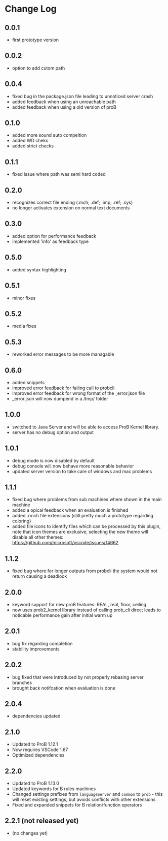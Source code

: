 # Change Log


## 0.0.1

- first prototype version


## 0.0.2

- option to add cutom path


## 0.0.4

- fixed bug in the package.json file leading to unnoticed server crash
- added feedback when using an unreachable path
- added feedback when using a old version of proB


## 0.1.0

- added more sound auto compeltion
- added WD cheks
- added strict checks


## 0.1.1

- fixed issue where path was semi hard coded



## 0.2.0

- recognizes correct file ending (.mch; .def; .imp; .ref; .sys)
- no longer activates extension on normal text documents


## 0.3.0

- added option for performance feedback
- implemented 'info' as feedback type


## 0.5.0

- added syntax highlighting

## 0.5.1

- minor fixes

## 0.5.2

- media fixes


## 0.5.3

- reworked error messages to be more managable


## 0.6.0

- added snippets
- improved error feedback for failing call to probcli
- improved error feedback for wrong format of the _error.json file
- _error.json will now dumpend in a /tmp/ folder


## 1.0.0

- switched to Java Server and will be able to access ProB Kernel library.
- server has no debug option and output



## 1.0.1

- debug mode is now disabled by default
- debug console will now behave more reasonable behavior
- updated server version to take care of windows and mac problems

## 1.1.1

- fixed bug where problems from sub machines where shown in the main machine
- added a opical feedback when an evaluation is finished
- added .rmch file extensions (still pretty much a prototype regarding coloring)
- added file icons to identify files which can be processed by this plugin, note that icon themes are exclusive, selecting the new theme will disable all other themes: https://github.com/microsoft/vscode/issues/14662

## 1.1.2

- fixed bug where for longer outputs from probcli the system would not return causing a deadlook


## 2.0.0

- keyword support for new proB features: REAL, real, floor, ceiling
- now uses prob2_kernel library instead of calling prob_cli direc; leads to noticable performance gain after initial warm up


## 2.0.1

- bug fix regarding completion
- stability improvements


## 2.0.2

- bug fixed that were introduced by not properly rebasing server branches
- brought back notifcation when evaluation is done

## 2.0.4

- dependencies updated

## 2.1.0

- Updated to ProB 1.12.1
- Now requires VSCode 1.67
- Optimized dependencies

## 2.2.0

- Updated to ProB 1.13.0
- Updated keywords for B rules machines
- Changed settings prefixes from `languageServer` and `common` to `prob` - this will reset existing settings, but avoids conflicts with other extensions
- Fixed and expanded snippets for B relation/function operators

## 2.2.1 (not released yet)

- (no changes yet)
